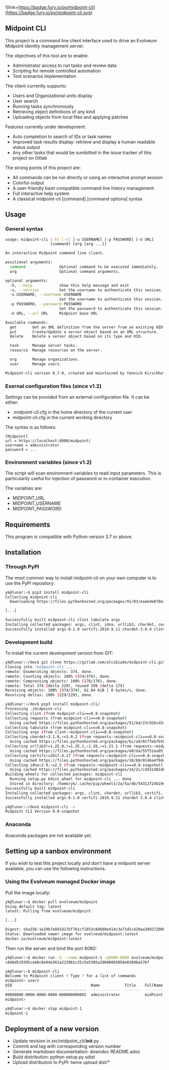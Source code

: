 ![link=https://badge.fury.io/py/midpoint-cli](https://badge.fury.io/py/midpoint-cli.svg)

## Midpoint CLI

This project is a command line client interface used to drive an Evolveum Midpoint identity management server.

The objectives of this tool are to enable:

* Administrator access to run tasks and review data
* Scripting for remote controlled automation
* Test scenarios implementation

The client currently supports:

* Users and Organizational units display
* User search
* Running tasks synchronously
* Retrieving object definitions of any kind
* Uploading objects from local files and applying patches

Features currently under development:

* Auto completion to search of IDs or task names
* Improved task results display: retrieve and display a human readable status output
* Any other tasks that would be sumbitted in the issue tracker of this project on Gitlab

The strong points of this project are:

* All commands can be run directly or using an interactive prompt session
* Colorful output
* A user-friendly bash compatible command line history management
* Full interactive help system
* A classical midpoint-cli [command] [command options] syntax

## Usage

### General syntax

```bash
usage: midpoint-cli [-h] [-v] [-u USERNAME] [-p PASSWORD] [-U URL]
                    [command] [arg [arg ...]]

An interactive Midpoint command line client.

positional arguments:
  command               Optional command to be executed immediately.
  arg                   Optional command arguments.

optional arguments:
  -h, --help            show this help message and exit
  -v, --version         Set the username to authenticate this session.
  -u USERNAME, --username USERNAME
                        Set the username to authenticate this session.
  -p PASSWORD, --password PASSWORD
                        Set the password to authenticate this session.
  -U URL, --url URL     Midpoint base URL

Available commands:
  get       Get an XML definition from the server from an existing OID reference.
  put       Create/Update a server object based on an XML structure.
  delete    Delete a server object based on its type and OID.

  task      Manage server tasks.
  resource  Manage resources on the server.

  org       Manage organizations.
  user      Manage users.

Midpoint-cli version 0.7.0, created and maintained by Yannick Kirschhoffer alcibiade@alcibiade.org
```

### Exernal configuration files (since v1.2)

Settings can be provided from an external configuration file. It can be either:

* .midpoint-cli.cfg in the home directory of the current user
* midpoint-cli.cfg in the current working directory

The syntax is as follows:

```
[Midpoint]
url = https://localhost:8080/midpoint/
username = administrator
password = ...
```

### Environment variables (since v1.2)

The script will scan environment variables to read input parameters. This is
particularily useful for injection of password or in-container execution.

The variables are:

* MIDPOINT_URL
* MIDPOINT_USERNAME
* MIDPOINT_PASSWORD

## Requirements

This program is compatible with Python version 3.7 or above.

## Installation

### Through PyPI

The most common way to install midpoint-cli on your own computer is to use the PyPI repository:

```bash
yk@lunar:~$ pip3 install midpoint-cli
Collecting midpoint-cli
  Downloading https://files.pythonhosted.org/packages/91/03/eaebde078e3560dfa919924d0a7c395f07a2e3fc9740223ea53db3afad05/midpoint-cli-0.7.0.tar.gz

[...]

Successfully built midpoint-cli clint tabulate args
Installing collected packages: args, clint, idna, urllib3, chardet, certifi, requests, tabulate, midpoint-cli
Successfully installed args-0.1.0 certifi-2019.9.11 chardet-3.0.4 clint-0.5.1 idna-2.8 midpoint-cli-0.7.0 requests-2.22.0 tabulate-0.8.5 urllib3-1.25.6

```

### Development build

To install the current development version from GIT:

```bash
yk@lunar:~/dev$ git clone https://gitlab.com/alcibiade/midpoint-cli.git
Cloning into 'midpoint-cli'...
remote: Enumerating objects: 374, done.
remote: Counting objects: 100% (374/374), done.
remote: Compressing objects: 100% (176/176), done.
remote: Total 374 (delta 229), reused 299 (delta 175)
Receiving objects: 100% (374/374), 62.84 KiB | 0 bytes/s, done.
Resolving deltas: 100% (229/229), done.

yk@lunar:~/dev$ pip3 install midpoint-cli/
Processing ./midpoint-cli
Collecting clint (from midpoint-cli===0.8-snapshot)
Collecting requests (from midpoint-cli===0.8-snapshot)
  Using cached https://files.pythonhosted.org/packages/51/bd/23c926cd341ea6b7dd0b2a00aba99ae0f828be89d72b2190f27c11d4b7fb/requests-2.22.0-py2.py3-none-any.whl
Collecting tabulate (from midpoint-cli===0.8-snapshot)
Collecting args (from clint->midpoint-cli===0.8-snapshot)
Collecting chardet<3.1.0,>=3.0.2 (from requests->midpoint-cli===0.8-snapshot)
  Using cached https://files.pythonhosted.org/packages/bc/a9/01ffebfb562e4274b6487b4bb1ddec7ca55ec7510b22e4c51f14098443b8/chardet-3.0.4-py2.py3-none-any.whl
Collecting urllib3!=1.25.0,!=1.25.1,<1.26,>=1.21.1 (from requests->midpoint-cli===0.8-snapshot)
  Using cached https://files.pythonhosted.org/packages/e0/da/55f51ea951e1b7c63a579c09dd7db825bb730ec1fe9c0180fc77bfb31448/urllib3-1.25.6-py2.py3-none-any.whl
Collecting certifi>=2017.4.17 (from requests->midpoint-cli===0.8-snapshot)
  Using cached https://files.pythonhosted.org/packages/18/b0/8146a4f8dd402f60744fa380bc73ca47303cccf8b9190fd16a827281eac2/certifi-2019.9.11-py2.py3-none-any.whl
Collecting idna<2.9,>=2.5 (from requests->midpoint-cli===0.8-snapshot)
  Using cached https://files.pythonhosted.org/packages/14/2c/cd551d81dbe15200be1cf41cd03869a46fe7226e7450af7a6545bfc474c9/idna-2.8-py2.py3-none-any.whl
Building wheels for collected packages: midpoint-cli
  Running setup.py bdist_wheel for midpoint-cli ... done
  Stored in directory: /home/yk/.cache/pip/wheels/2a/5a/d6/54312f2db19e2a44cea90e4e1c186e7c1beb7192b4974db759
Successfully built midpoint-cli
Installing collected packages: args, clint, chardet, urllib3, certifi, idna, requests, tabulate, midpoint-cli
Successfully installed args-0.1.0 certifi-2019.9.11 chardet-3.0.4 clint-0.5.1 idna-2.8 midpoint-cli-0.7.0 requests-2.22.0 tabulate-0.8.5 urllib3-1.25.6

yk@lunar:~/dev$ midpoint-cli -v
Midpoint CLI Version 0.8-snapshot
```

### Anaconda

Anaconda packages are not available yet.

## Setting up a sanbox environment

If you wish to test this project locally and don’t have a midpoint server available, you can use the
following instructions.

### Using the Evolveum managed Docker image

Pull the image locally:

```bash
yk@lunar:~$ docker pull evolveum/midpoint
Using default tag: latest
latest: Pulling from evolveum/midpoint

[...]

Digest: sha256:1e29b7e891d17bf7b1cf1853c84609e414c3a71d5c420aa38927200b2bdecc8e
Status: Downloaded newer image for evolveum/midpoint:latest
docker.io/evolveum/midpoint:latest


```

Then run the server and bind the port 8080:

```bash
yk@lunar:~$ docker run -d --name midpoint-1 -p8080:8080 evolveum/midpoint
c048d519395ca48c8e94e361a2239b1c35c5e5305a29600895056e030d6a576f

yk@lunar:~$ midpoint-cli
Welcome to Midpoint client ! Type ? for a list of commands
midpoint> users
OID                                   Name           Title    FullName                Status    EmpNo    Email    OU
------------------------------------  -------------  -------  ----------------------  --------  -------  -------  ----
00000000-0000-0000-0000-000000000002  administrator           midPoint Administrator  enabled
midpoint>

yk@lunar:~$ docker stop midpoint-1
midpoint-1
```

## Deployment of a new version

* Update revision in src/midpoint_cli/__init__.py
* Commit and tag with corresponding version number
* Generate markdown documentation: downdoc README.adoc
* Build distribution: python setup.py sdist
* Upload distribution to PyPI: twine upload dist/*
